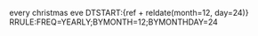 every christmas eve
DTSTART:{ref + reldate(month=12, day=24)}
RRULE:FREQ=YEARLY;BYMONTH=12;BYMONTHDAY=24